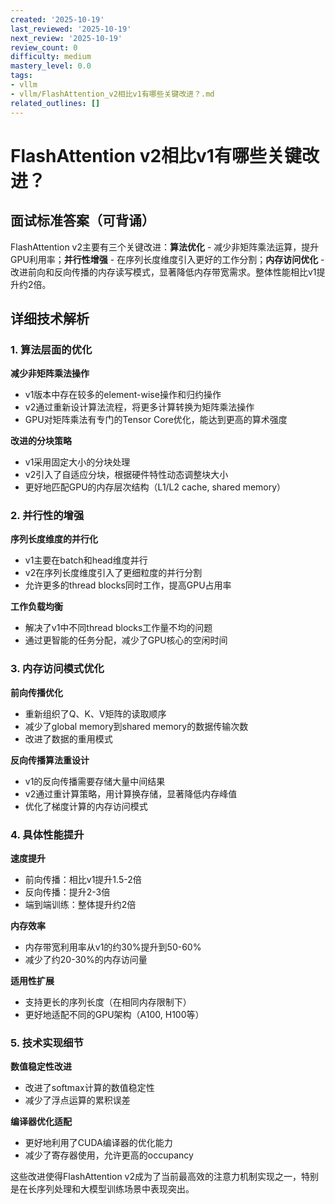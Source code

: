 ```yaml
---
created: '2025-10-19'
last_reviewed: '2025-10-19'
next_review: '2025-10-19'
review_count: 0
difficulty: medium
mastery_level: 0.0
tags:
- vllm
- vllm/FlashAttention_v2相比v1有哪些关键改进？.md
related_outlines: []
---
```


# FlashAttention v2相比v1有哪些关键改进？

## 面试标准答案（可背诵）

FlashAttention v2主要有三个关键改进：**算法优化** - 减少非矩阵乘法运算，提升GPU利用率；**并行性增强** - 在序列长度维度引入更好的工作分割；**内存访问优化** - 改进前向和反向传播的内存读写模式，显著降低内存带宽需求。整体性能相比v1提升约2倍。

## 详细技术解析

### 1. 算法层面的优化

**减少非矩阵乘法操作**
- v1版本中存在较多的element-wise操作和归约操作
- v2通过重新设计算法流程，将更多计算转换为矩阵乘法操作
- GPU对矩阵乘法有专门的Tensor Core优化，能达到更高的算术强度

**改进的分块策略**
- v1采用固定大小的分块处理
- v2引入了自适应分块，根据硬件特性动态调整块大小
- 更好地匹配GPU的内存层次结构（L1/L2 cache, shared memory）

### 2. 并行性的增强

**序列长度维度的并行化**
- v1主要在batch和head维度并行
- v2在序列长度维度引入了更细粒度的并行分割
- 允许更多的thread blocks同时工作，提高GPU占用率

**工作负载均衡**
- 解决了v1中不同thread blocks工作量不均的问题
- 通过更智能的任务分配，减少了GPU核心的空闲时间

### 3. 内存访问模式优化

**前向传播优化**
- 重新组织了Q、K、V矩阵的读取顺序
- 减少了global memory到shared memory的数据传输次数
- 改进了数据的重用模式

**反向传播算法重设计**
- v1的反向传播需要存储大量中间结果
- v2通过重计算策略，用计算换存储，显著降低内存峰值
- 优化了梯度计算的内存访问模式

### 4. 具体性能提升

**速度提升**
- 前向传播：相比v1提升1.5-2倍
- 反向传播：提升2-3倍
- 端到端训练：整体提升约2倍

**内存效率**
- 内存带宽利用率从v1的约30%提升到50-60%
- 减少了约20-30%的内存访问量

**适用性扩展**
- 支持更长的序列长度（在相同内存限制下）
- 更好地适配不同的GPU架构（A100, H100等）

### 5. 技术实现细节

**数值稳定性改进**
- 改进了softmax计算的数值稳定性
- 减少了浮点运算的累积误差

**编译器优化适配**
- 更好地利用了CUDA编译器的优化能力
- 减少了寄存器使用，允许更高的occupancy

这些改进使得FlashAttention v2成为了当前最高效的注意力机制实现之一，特别是在长序列处理和大模型训练场景中表现突出。
